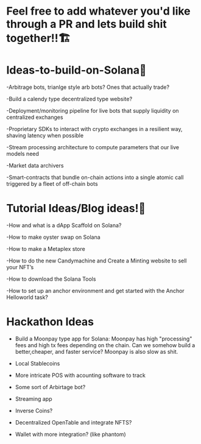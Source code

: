 # Feel free to add whatever you'd like through a PR and lets build shit together!!🏗



# Ideas-to-build-on-Solana🥷


-Arbitrage bots, trianlge style arb bots? Ones that actually trade?

-Build a calendy type decentralized type website?

-Deployment/monitoring pipeline for live bots that supply liquidity on centralized exchanges

-Proprietary SDKs to interact with crypto exchanges in a resilient way, shaving latency when possible

-Stream processing architecture to compute parameters that our live models need

-Market data archivers

-Smart-contracts that bundle on-chain actions into a single atomic call triggered by a fleet of off-chain bots



# Tutorial Ideas/Blog ideas!🧐


-How and what is a dApp Scaffold on Solana?

-How to make oyster swap on Solana

-How to make a Metaplex store

-How to do the new Candymachine and Create a Minting website to sell your NFT’s

-How to download the Solana Tools

-How to set up an anchor environment and get started with the Anchor Helloworld task?



# Hackathon Ideas

- Build a Moonpay type app for Solana: Moonpay has high "processing" fees and high tx fees depending on the chain. Can we somehow build a better,cheaper, and faster service? Moonpay is also slow as shit.

- Local Stablecoins

- More intricate POS with acounting software to track 

- Some sort of Arbirtage bot?

- Streaming app

- Inverse Coins?

- Decentralized OpenTable and integrate NFTS?

- Wallet with more integration? (like phantom)



